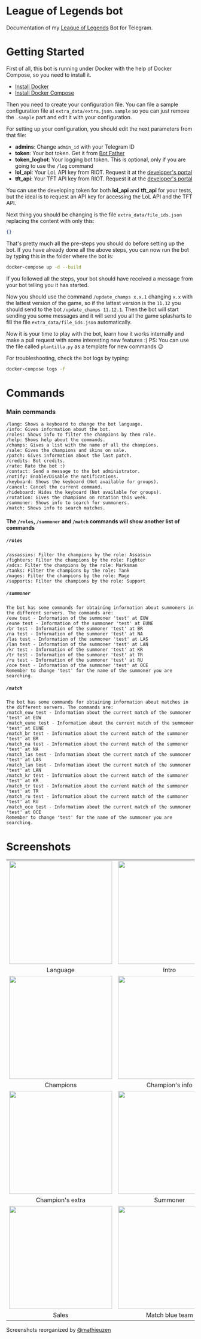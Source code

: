 # League of Legends bot

Documentation of my [League of Legends](http://telegram.me/LoL_bot) Bot for Telegram.


# Getting Started

First of all, this bot is running under Docker with the help of Docker Compose, so you need to install it.

- [Install Docker](https://docs.docker.com/engine/install/)
- [Install Docker Compose](https://docs.docker.com/compose/install/)

Then you need to create your configuration file. You can file a sample configuration file at `extra_data/extra.json.sample` so you can just remove the `.sample` part and edit it with your configuration.

For setting up your configuration, you should edit the next parameters from that file:

- **admins**: Change `admin_id` with your Telegram ID
- **token**: Your bot token. Get it from [Bot Father](https://telegram.me/botfather)
- **token_logbot**: Your logging bot token. This is optional, only if you are going to use the `/log` command
- **lol_api**: Your LoL API key from RIOT. Request it at the [developer's portal](https://developer.riotgames.com/)
- **tft_api**: Your TFT API key from RIOT. Request it at the [developer's portal](https://developer.riotgames.com/)

You can use the developing token for both **lol_api** and **tft_api** for your tests, but the ideal is to request an API key for accessing the LoL API and the TFT API.

Next thing you should be changing is the file `extra_data/file_ids.json` replacing the content with only this:

```json
{}
```

That's pretty much all the pre-steps you should do before setting up the bot. If you have already done all the above steps, you can now run the bot by typing this in the folder where the bot is:

```bash
docker-compose up -d --build
```

If you followed all the steps, your bot should have received a message from your bot telling you it has started.

Now you should use the command `/update_champs x.x.1` changing `x.x` with the lattest version of the game, so if the lattest version is the `11.12` you should send to the bot `/update_champs 11.12.1`. Then the bot will start sending you some messages and it will send you all the game splasharts to fill the file `extra_data/file_ids.json` automatically.

Now it is your time to play with the bot, learn how it works internally and make a pull request with some interesting new features :) PS: You can use the file called `plantilla.py` as a template for new commands 😉

For troubleshooting, check the bot logs by typing:

```bash
docker-compose logs -f
```
# Commands

### Main commands
```
/lang: Shows a keyboard to change the bot language.
/info: Gives information about the bot.
/roles: Shows info to filter the champions by them role.
/help: Shows help about the commands.
/champs: Gives a list with the name of all the champions.
/sale: Gives the champions and skins on sale.
/patch: Gives information about the last patch.
/credits: Bot credits.
/rate: Rate the bot :)
/contact: Send a message to the bot administrator.
/notify: Enable/Disable the notifications.
/keyboard: Shows the keyboard (Not available for groups).
/cancel: Cancel the current command.
/hideboard: Hides the keyboard (Not available for groups).
/rotation: Gives the champions on rotation this week.
/summoner: Shows info to search for summoners.
/match: Shows info to search matches.
```

#### The `/roles`, `/summoner` and `/match` commands will show another list of commands

##### `/roles`
```
/assassins: Filter the champions by the role: Assassin
/fighters: Filter the champions by the role: Fighter
/adcs: Filter the champions by the role: Marksman
/tanks: Filter the champions by the role: Tank
/mages: Filter the champions by the role: Mage
/supports: Filter the champions by the role: Support
```

##### `/summoner`
```
The bot has some commands for obtaining information about summoners in the different servers. The commands are:
/euw test - Information of the summoner 'test' at EUW
/eune test - Information of the summoner 'test' at EUNE
/br test - Information of the summoner 'test' at BR
/na test - Information of the summoner 'test' at NA
/las test - Information of the summoner 'test' at LAS
/lan test - Information of the summoner 'test' at LAN
/kr test - Information of the summoner 'test' at KR
/tr test - Information of the summoner 'test' at TR
/ru test - Information of the summoner 'test' at RU
/oce test - Information of the summoner 'test' at OCE
Remember to change 'test' for the name of the summoner you are searching.
```

##### `/match`
```
The bot has some commands for obtaining information about matches in the different servers. The commands are:
/match_euw test - Information about the current match of the summoner 'test' at EUW
/match_eune test - Information about the current match of the summoner 'test' at EUNE
/match_br test - Information about the current match of the summoner 'test' at BR
/match_na test - Information about the current match of the summoner 'test' at NA
/match_las test - Information about the current match of the summoner 'test' at LAS
/match_lan test - Information about the current match of the summoner 'test' at LAN
/match_kr test - Information about the current match of the summoner 'test' at KR
/match_tr test - Information about the current match of the summoner 'test' at TR
/match_ru test - Information about the current match of the summoner 'test' at RU
/match_oce test - Information about the current match of the summoner 'test' at OCE
Remember to change 'test' for the name of the summoner you are searching.
```

# Screenshots
|   |   |   |
|:---:|:---:|:---:|
|<img src="http://i.imgur.com/LXSlNVK.jpg" width="275">|<img src="http://i.imgur.com/hqbhwps.jpg" width="275">|<img src="http://i.imgur.com/Z7b1PqC.jpg" width="275">|
|Language|Intro|Help|
|<img src="http://i.imgur.com/k7Y9uhB.jpg" width="275">|<img src="http://i.imgur.com/817Vuys.jpg" width="275">|<img src="http://i.imgur.com/GfKEyTE.jpg" width="275">|
|Champions|Champion's info|Champion's info 2|
|<img src="http://i.imgur.com/ZHOzTZA.jpg" width="275">|<img src="http://i.imgur.com/eYRFMlY.jpg" width="275">|<img src="http://i.imgur.com/jPTRiqJ.jpg" width="275">|
|Champion's extra|Summoner|Skin|
|<img src="http://i.imgur.com/zqq3mBO.jpg" width="275">|<img src="http://i.imgur.com/uHuBn2h.jpg" width="275">|<img src="http://i.imgur.com/ymBSpIG.jpg" width="275">|
|Sales|Match blue team|Match red team|

Screenshots reorganized by [@mathieuzen](https://github.com/mathieuzen/)
